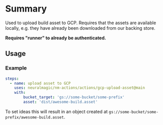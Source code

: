 # Summary

Used to upload build asset to GCP. Requires that the assets are available locally, e.g. they have already been downloaded from our backing store.

**Requires "runner" to already be authenticated.**

## Usage

### Example

```yaml
steps:
  - name: upload asset to GCP
    uses: neuralmagic/nm-actions/actions/gcp-upload-asset@main
    with:
        bucket_target: 'gs://some-bucket/some-prefix'
        asset: 'dist/awesome-build.asset'
```

To set ideas this will result in an object created at `gs://some-bucket/some-prefix/awesome-build.asset`.
